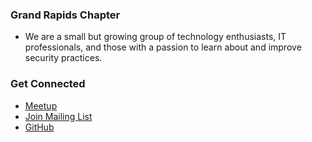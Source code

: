 ### Grand Rapids Chapter
* We are a small but growing group of technology enthusiasts, IT professionals, and those with a passion to learn about and improve security practices.

### Get Connected
* [Meetup](https://www.meetup.com/grand-rapids-owasp-meetup-group/)
* [Join Mailing List](mailto:josh.wenke@owasp.org?subject=OWASP%20Grand%20Rapids%20Mailing%20List)
* [GitHub](https://github.com/OWASP/www-chapter-grand-rapids)

